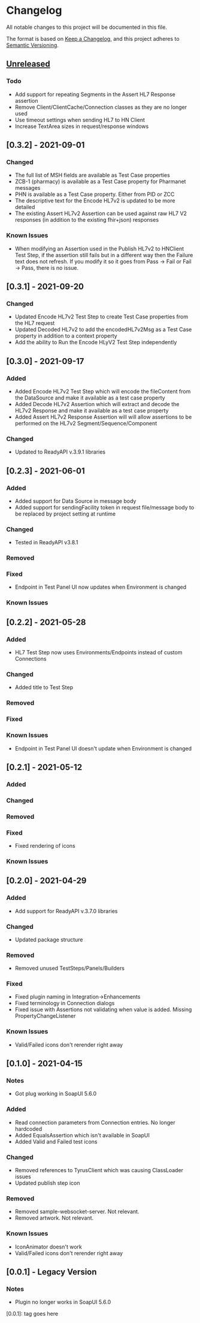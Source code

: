 # Changelog

All notable changes to this project will be documented in this file.

The format is based on [Keep a Changelog](https://keepachangelog.com/en/1.0.0/),
and this project adheres to [Semantic Versioning](https://semver.org/spec/v2.0.0.html).

## [Unreleased]

### Todo
- Add support for repeating Segments in the Assert HL7 Response assertion
- Remove Client/ClientCache/Connection classes as they are no longer used
- Use timeout settings when sending HL7 to HN Client
- Increase TextArea sizes in request/response windows

## [0.3.2] - 2021-09-01

### Changed
- The full list of MSH fields are available as Test Case properties
- ZCB-1 (pharmacy) is available as a Test Case property for Pharmanet messages
- PHN is available as a Test Case property. Either from PID or ZCC
- The descriptive text for the Encode HL7v2 is updated to be more detailed
- The existing Assert HL7v2 Assertion can be used against raw HL7 V2 responses (in addition to the existing fhir+json) responses

### Known Issues
- When modifying an Assertion used in the Publish HL7v2 to HNClient Test Step, if the assertion still fails but in a different
way then the Failure text does not refresh. If you modify it so it goes from Pass -> Fail or Fail -> Pass, there is no issue.

## [0.3.1] - 2021-09-20

### Changed
- Updated Encode HL7v2 Test Step to create Test Case properties from the HL7 request
- Updated Decoded HL7v2 to add the encodedHL7v2Msg as a Test Case property in addition to a context property
- Add the ability to Run the Encode HLyV2 Test Step independently

## [0.3.0] - 2021-09-17
### Added
- Added Encode HL7v2 Test Step which will encode the fileContent from the DataSource and make it available as a test case property
- Added Decode HL7v2 Assertion which will extract and decode the HL7v2 Response and make it available as a test case property
- Added Assert HL7v2 Response Assertion will will allow assertions to be performed on the HL7v2 Segment/Sequence/Component

### Changed
- Updated to ReadyAPI v.3.9.1 libraries

## [0.2.3] - 2021-06-01

### Added
- Added support for Data Source in message body
- Added support for sendingFacility token in request file/message body to be replaced by project setting at runtime

### Changed
- Tested in ReadyAPI v3.8.1

### Removed

### Fixed
- Endpoint in Test Panel UI now updates when Environment is changed

### Known Issues

## [0.2.2] - 2021-05-28

### Added
- HL7 Test Step now uses Environments/Endpoints instead of custom Connections

### Changed
- Added title to Test Step

### Removed

### Fixed

### Known Issues
- Endpoint in Test Panel UI doesn't update when Environment is changed

## [0.2.1] - 2021-05-12

### Added 

### Changed

### Removed

### Fixed
- Fixed rendering of icons

### Known Issues

## [0.2.0] - 2021-04-29

### Added 
- Add support for ReadyAPI v.3.7.0 libraries

### Changed
- Updated package structure

### Removed
- Removed unused TestSteps/Panels/Builders

### Fixed
- Fixed plugin naming in Integration->Enhancements
- Fixed terminology in Connection dialogs
- Fixed issue with Assertions not validating when value is added. Missing PropertyChangeListener

### Known Issues
- Valid/Failed icons don't rerender right away

## [0.1.0] - 2021-04-15

### Notes
- Got plug working in SoapUI 5.6.0

### Added
- Read connection parameters from Connection entries. No longer hardcoded
- Added EqualsAssertion which isn't available in SoapUI
- Added Valid and Failed test icons

### Changed
- Removed references to TyrusClient which was causing ClassLoader issues
- Updated publish step icon

### Removed
- Removed sample-websocket-server. Not relevant.
- Removed artwork. Not relevant.

### Known Issues
- IconAnimator doesn't work
- Valid/Failed icons don't rerender right away

## [0.0.1] - Legacy Version

### Notes
- Plugin no longer works in SoapUI 5.6.0

[unreleased]: https://github.com/olivierlacan/keep-a-changelog/compare/v1.1.0...HEAD
[0.0.1]: tag goes here